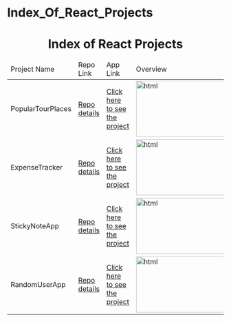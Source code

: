 # Index_Of_React_Projects

<p align="center"> 

<h1 align="center">Index of React Projects</h1>

</p>

<table>
    <thead>
        <tr>
            <td>Project Name</td>
            <td>Repo Link</td>
            <td>App Link</td>
            <td>Overview</td>
        </tr>
    </thead>
    <tbody> 
        <tr>
            <td>PopularTourPlaces</td>
            <td><a href="https://github.com/sofiadurkan1/tour_places_react" target="_blank">Repo details</a></td>
            <td><a href="https://sofiadurkan1.github.io/tour_places_react/" target="_blank">Click here to see the project</a></td>
            <td><img style="width:500px;" src="" alt="html" height=130></td> 
        </tr>
        <tr>
            <td>ExpenseTracker</td>
            <td><a href="https://github.com/sofiadurkan1/ExpenseTracker_React" target="_blank">Repo details</a></td>
            <td><a href="https://sofiadurkan1.github.io/ExpenseTracker_React/" target="_blank">Click here to see the project</a></td>
            <td><img style="width:500px;" src="" alt="html" height=130></td> 
        </tr>
         <tr>
            <td>StickyNoteApp</td>
            <td><a href="https://github.com/sofiadurkan1/sticky_notes_app" target="_blank">Repo details</a></td>
            <td><a href="https://sticky-notes-app-sd.herokuapp.com/" target="_blank">Click here to see the project</a></td>
            <td><img style="width:500px;" src="" alt="html" height=130></td> 
        </tr>
        <tr>
            <td>RandomUserApp</td>
            <td><a href="https://github.com/sofiadurkan1/random_user_app" target="_blank">Repo details</a></td>
            <td><a href="https://random-user-app-sofia-durkan.herokuapp.com/" target="_blank">Click here to see the project</a></td>
            <td><img style="width:500px;" src="" alt="html" height=130></td> 
        </tr>
</tbody>
</table>